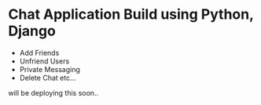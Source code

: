 # Chat Application Build using Python, Django

- Add Friends
- Unfriend Users
- Private Messaging
- Delete Chat
etc...

will be deploying this soon..
